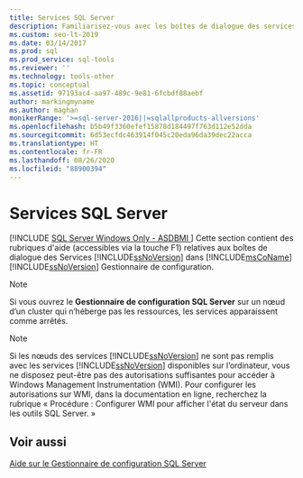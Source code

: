 ```yaml
---
title: Services SQL Server
description: Familiarisez-vous avec les boîtes de dialogue des services SQL Server dans Microsoft SQL Server Configuration Manager.
ms.custom: seo-lt-2019
ms.date: 03/14/2017
ms.prod: sql
ms.prod_service: sql-tools
ms.reviewer: ''
ms.technology: tools-other
ms.topic: conceptual
ms.assetid: 97193ac4-aa97-489c-9e81-6fcbdf88aebf
author: markingmyname
ms.author: maghan
monikerRange: '>=sql-server-2016||=sqlallproducts-allversions'
ms.openlocfilehash: b5b49f3360efef15878d184497f763d112e52dda
ms.sourcegitcommit: 6d53ecfdc463914f045c20eda96da39dec22acca
ms.translationtype: HT
ms.contentlocale: fr-FR
ms.lasthandoff: 08/26/2020
ms.locfileid: "88900394"
---
```

# <a name="sql-server-services"></a>Services SQL Server
[!INCLUDE [SQL Server Windows Only - ASDBMI ](../../includes/applies-to-version/sql-windows-only-asdbmi.md)]
  Cette section contient des rubriques d'aide (accessibles via la touche F1) relatives aux boîtes de dialogue des Services [!INCLUDE[ssNoVersion](../../includes/ssnoversion-md.md)] dans [!INCLUDE[msCoName](../../includes/msconame-md.md)] [!INCLUDE[ssNoVersion](../../includes/ssnoversion-md.md)] Gestionnaire de configuration.  
  
> [!NOTE]  
>  Si vous ouvrez le **Gestionnaire de configuration SQL Server** sur un nœud d’un cluster qui n’héberge pas les ressources, les services apparaissent comme arrêtés.  
  
> [!NOTE]  
>  Si les nœuds des services [!INCLUDE[ssNoVersion](../../includes/ssnoversion-md.md)] ne sont pas remplis avec les services [!INCLUDE[ssNoVersion](../../includes/ssnoversion-md.md)] disponibles sur l’ordinateur, vous ne disposez peut-être pas des autorisations suffisantes pour accéder à Windows Management Instrumentation (WMI). Pour configurer les autorisations sur WMI, dans la documentation en ligne, recherchez la rubrique « Procédure : Configurer WMI pour afficher l'état du serveur dans les outils SQL Server. »  
  
## <a name="see-also"></a>Voir aussi  
 [Aide sur le Gestionnaire de configuration SQL Server](../../tools/configuration-manager/sql-server-configuration-manager-help.md)  
  
  
